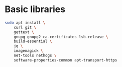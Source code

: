 Basic libraries
===============

```sh
sudo apt install \
    curl git \
    gettext \
    gnupg gnupg2 ca-certificates lsb-release \
    build-essential \
    jq \
    imagemagick \
    net-tools nethogs \
    software-properties-common apt-transport-https
```
